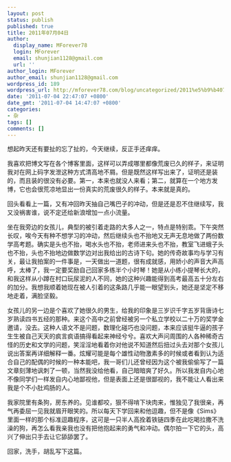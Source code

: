 ```yaml
---
layout: post
status: publish
published: true
title: 2011年07月04日
author:
  display_name: MForever78
  login: MForever
  email: shunjian1128@gmail.com
  url: ''
author_login: MForever
author_email: shunjian1128@gmail.com
wordpress_id: 189
wordpress_url: http://mforever78.com/blog/uncategorized/2011%e5%b9%b407%e6%9c%8804%e6%97%a5-6/
date: '2011-07-04 22:47:07 +0800'
date_gmt: '2011-07-04 14:47:07 +0800'
categories:
- 杂
tags: []
comments: []
---
```


<p>想起昨天还有要扯的忘了扯的，今天继续，反正手还痒痒。</P>
<p>我喜欢把博文写在各个博客里面，这样可以弄成哪里都像荒废已久的样子，来证明我对在网上码字发泄这种方式清高地不屑。但是既然这样写出来了，证明还是装的，而且装的很没有必要。第一，本来也就没人来看；第二，就算在一个地方发博，它也会很荒凉地显出一份真实的荒废很久的样子。本来就是真的。</P>
<p>回头看看上一篇，又有冲回昨天抽自己嘴巴子的冲动，但是还是忍不住继续写，我又没祸害谁，说不定还给新浪增加一点小流量。</P>
<p>坐在我旁边的女孩儿，典型的被引着走路的大多人之一，特点是特别乖。下午突然长叹，唉今天有种不想学习的冲动，然后继续头也不抬地又无声无息地做了两份数学高考题。确实是头也不抬，喝水头也不抬，老师进来头也不抬，教室飞进蛾子头也不抬，头也不抬地边做数学边对出我给出的古诗下句。她的传奇故事均与学习有关，最让我拍案的一件事是，一天做出一道题，很有成就感，用娇小的声音大声高呼，太棒了，我一定要奖励自己回家多练半个小时琴！她是从小练小提琴长大的，和我这样从小蹲在村口玩尿泥的人不同，她的这种兴趣能得到高考最高五十分左右的加分。我想我顺着她现在被人引着的这条路几乎能一眼望到头，她还是坚定不移地走着，满脸坚毅。</P>
<p>女孩儿的另一边是个喜欢了她很久的男生，给我的印象是三岁识千字五岁背唐诗七岁熟读四书五经的那种。来这个高中之前曾经被另一个私立学校以二十万的奖学金邀请，没去。这种人语文不是问题，数理化碰巧也没问题，本来应该挺牛逼的孩子生生被自己天天的疯言疯语搞得看起来神经兮兮。喜欢大声问周围的人各种稀奇古怪的历史和文学的问题，笑淫淫地看着你对他说不知道然后扭过头去对那个女孩儿说出答案再详细解释一番。炫耀可能是每个雄性动物激素多的时候或者看到认为适合自己的配偶的时候的一种本能吧，我一哥们儿还曾经因为这个被我偷偷写了一篇文章刻薄地讽刺了一顿，当然我没给他看，自己暗暗爽了好久。所以我发自内心地不像同学们一样发自内心地鄙视他，但是表面上还是很鄙视的，我不能让人看出来我是个不小肚鸡肠的人。</P>
<p>我家院里有条狗，房东养的。见谁都咬，狠不得啃下块肉来，惟独见了我很亲，再气再委屈一见我就眉开眼笑的。所以每天下学回来和他逗趣，但不是像《Sims》里面一样的那个标准逗趣程序，这可是一只半人高拴着铁链四季在此吃喝拉撒不洗澡的狗，再怎么看我亲我也没有把他抱起来的勇气和冲动。偶尔拍一下它的头，高兴了伸出只手去让它舔舔罢了。</P>
<p>回家，洗手，胡乱写下这篇。</P>
